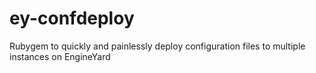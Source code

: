 ey-confdeploy
=============

Rubygem to quickly and painlessly deploy configuration files to multiple instances on EngineYard
